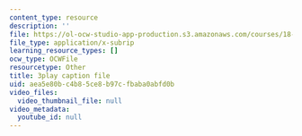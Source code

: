 ```yaml
---
content_type: resource
description: ''
file: https://ol-ocw-studio-app-production.s3.amazonaws.com/courses/18-03sc-differential-equations-fall-2011/aea5e80bc4b85ce8b97cfbaba0abfd0b_xWa5_OXI6VM.vtt
file_type: application/x-subrip
learning_resource_types: []
ocw_type: OCWFile
resourcetype: Other
title: 3play caption file
uid: aea5e80b-c4b8-5ce8-b97c-fbaba0abfd0b
video_files:
  video_thumbnail_file: null
video_metadata:
  youtube_id: null
---
```

